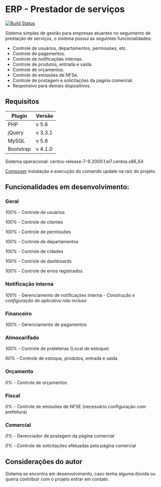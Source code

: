 # ERP - Prestador de serviços
[![Build Status](https://travis-ci.org/joemccann/dillinger.svg?branch=master)](https://travis-ci.org/joemccann/dillinger)

Sistema simples de gestão para empresas atuantes no seguimento de prestação de serviços, o sistema possui as seguintes funcionalidades: 
* Controle de usuários, departamentos, permissões, etc.
* Controle de pagamentos.
* Controle de notificações internas.
* Controle de produtos, entrada e saída.
* Controle de orçamentos.
* Controle de emissões de NFSe.
* Controle de postagem e solicitações da pagina comercial.
* Responsivo para demais dispositivos.

## Requisitos
| Plugin | Versão |
| ------ | ------ |
| PHP | v 5.6 |
| jQuery | v 3.3.1 |
| MySQL | v 5.6 |
| Bootstrap | v 4.1.0 |

Sistema operacional: centos-release-7-9.2009.1.el7.centos.x86_64

[Composer](https://getcomposer.org/) instalação e execução do comando update na raiz do projeto.

## Funcionalidades em desenvolvimento:
### Geral
_100%_ - Controle de usuários

_100%_ - Controle de clientes

_100%_ - Controle de permissões

_100%_ - Controle de departamentos

_100%_ - Controle de cidades

_100%_ - Controle de dashboards

_100%_ - Controle de erros registrados

### Notificação interna
_100%_ - Gerenciamento de notificações interna - _Construção e configuração do aplicativo não incluso_

### Financeiro
_100%_ - Gerenciamento de pagamentos

### Almoxarifado
_100%_ - Controle de prateleiras (Local de estoque)

_60%_ - Controle de estoque, produtos, entrada e saída

### Orçamento
_0%_ - Controle de orçamentos

### Fiscal
_0%_ - Controle de emissões de NFSE (necessário configuração com prefeitura)

### Comercial
_0%_ - Gerenciador de postagem da página comercial

_0%_ - Controle de solicitações efetuadas pela página comercial

## Considerações do autor
Sistema se encontra em desenvolvimento, caso tenha alguma dúvida ou queira contribuir com o projeto entrar em contato.
